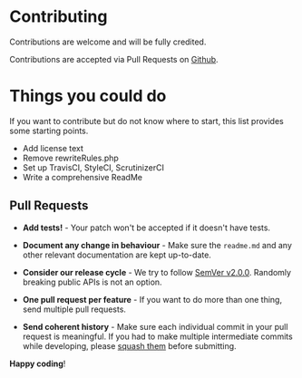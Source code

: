 # Contributing

Contributions are welcome and will be fully credited.

Contributions are accepted via Pull Requests on [Github](https://github.com/kanekescom/laravel-model-route).

# Things you could do

If you want to contribute but do not know where to start, this list provides some starting points.

-   Add license text
-   Remove rewriteRules.php
-   Set up TravisCI, StyleCI, ScrutinizerCI
-   Write a comprehensive ReadMe

## Pull Requests

-   **Add tests!** - Your patch won't be accepted if it doesn't have tests.

-   **Document any change in behaviour** - Make sure the `readme.md` and any other relevant documentation are kept up-to-date.

-   **Consider our release cycle** - We try to follow [SemVer v2.0.0](http://semver.org/). Randomly breaking public APIs is not an option.

-   **One pull request per feature** - If you want to do more than one thing, send multiple pull requests.

-   **Send coherent history** - Make sure each individual commit in your pull request is meaningful. If you had to make multiple intermediate commits while developing, please [squash them](http://www.git-scm.com/book/en/v2/Git-Tools-Rewriting-History#Changing-Multiple-Commit-Messages) before submitting.

**Happy coding**!
